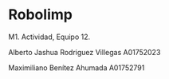 # Robolimp
M1. Actividad, Equipo 12.


Alberto Jashua Rodriguez Villegas A01752023


Maximiliano Benítez Ahumada  A01752791
